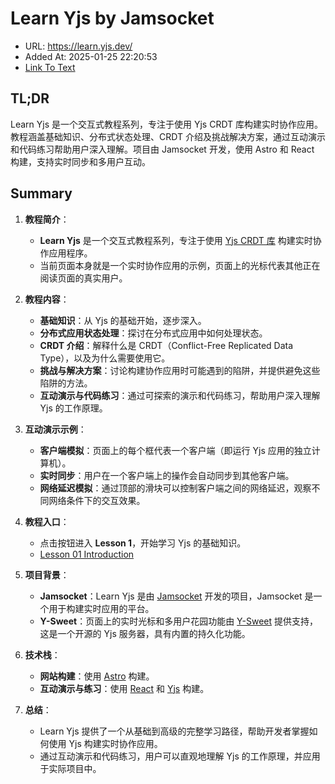 # Learn Yjs by Jamsocket
- URL: https://learn.yjs.dev/
- Added At: 2025-01-25 22:20:53
- [Link To Text](2025-01-25-learn-yjs-by-jamsocket_raw.md)

## TL;DR
Learn Yjs 是一个交互式教程系列，专注于使用 Yjs CRDT 库构建实时协作应用。教程涵盖基础知识、分布式状态处理、CRDT 介绍及挑战解决方案，通过互动演示和代码练习帮助用户深入理解。项目由 Jamsocket 开发，使用 Astro 和 React 构建，支持实时同步和多用户互动。

## Summary
1. **教程简介**：
   - **Learn Yjs** 是一个交互式教程系列，专注于使用 [Yjs CRDT 库](https://github.com/yjs/yjs) 构建实时协作应用程序。
   - 当前页面本身就是一个实时协作应用的示例，页面上的光标代表其他正在阅读页面的真实用户。

2. **教程内容**：
   - **基础知识**：从 Yjs 的基础开始，逐步深入。
   - **分布式应用状态处理**：探讨在分布式应用中如何处理状态。
   - **CRDT 介绍**：解释什么是 CRDT（Conflict-Free Replicated Data Type），以及为什么需要使用它。
   - **挑战与解决方案**：讨论构建协作应用时可能遇到的陷阱，并提供避免这些陷阱的方法。
   - **互动演示与代码练习**：通过可探索的演示和代码练习，帮助用户深入理解 Yjs 的工作原理。

3. **互动演示示例**：
   - **客户端模拟**：页面上的每个框代表一个客户端（即运行 Yjs 应用的独立计算机）。
   - **实时同步**：用户在一个客户端上的操作会自动同步到其他客户端。
   - **网络延迟模拟**：通过顶部的滑块可以控制客户端之间的网络延迟，观察不同网络条件下的交互效果。

4. **教程入口**：
   - 点击按钮进入 **Lesson 1**，开始学习 Yjs 的基础知识。
   - [Lesson 01 Introduction](https://learn.yjs.dev/lessons/01-introduction/)

5. **项目背景**：
   - **Jamsocket**：Learn Yjs 是由 [Jamsocket](https://jamsocket.com/) 开发的项目，Jamsocket 是一个用于构建实时应用的平台。
   - **Y-Sweet**：页面上的实时光标和多用户花园功能由 [Y-Sweet](https://jamsocket.com/y-sweet) 提供支持，这是一个开源的 Yjs 服务器，具有内置的持久化功能。

6. **技术栈**：
   - **网站构建**：使用 [Astro](https://astro.build/) 构建。
   - **互动演示与练习**：使用 [React](https://react.dev/) 和 [Yjs](https://github.com/yjs/yjs) 构建。

7. **总结**：
   - Learn Yjs 提供了一个从基础到高级的完整学习路径，帮助开发者掌握如何使用 Yjs 构建实时协作应用。
   - 通过互动演示和代码练习，用户可以直观地理解 Yjs 的工作原理，并应用于实际项目中。
